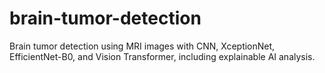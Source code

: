 # brain-tumor-detection
Brain tumor detection using MRI images with CNN, XceptionNet, EfficientNet-B0, and Vision Transformer, including explainable AI analysis.
